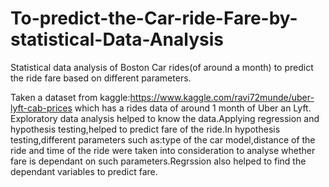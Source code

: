 # To-predict-the-Car-ride-Fare-by-statistical-Data-Analysis
Statistical data analysis of Boston Car rides(of around a month) to predict the ride fare based on different parameters.

Taken a dataset from kaggle:https://www.kaggle.com/ravi72munde/uber-lyft-cab-prices which has a rides data of around 1 month of Uber an Lyft.
Exploratory data analysis helped to know the data.Applying regression and hypothesis testing,helped to predict fare of the ride.In hypothesis 
testing,different parameters such as:type of the car model,distance of the ride and time of the ride were taken into consideration to analyse
whether fare is dependant on such parameters.Regrssion also helped to find the dependant variables to predict fare.
